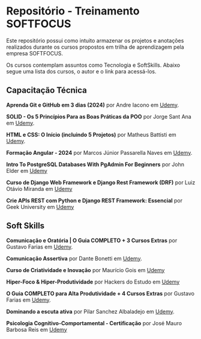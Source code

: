 # Repositório - Treinamento SOFTFOCUS

Este repositório possui como intuito armazenar os projetos e anotações realizados durante os cursos propostos em trilha de aprendizagem pela empresa SOFTFOCUS. 

Os cursos contemplam assuntos como Tecnologia e SoftSkills. Abaixo segue uma lista dos cursos, o autor e o link para acessá-los.

## Capacitação Técnica

**Aprenda Git e GitHub em 3 dias (2024)** por Andre Iacono em [Udemy](https://softfocus.udemy.com/course/aprenda-git-e-github/learn/).

**SOLID - Os 5 Princípios Para as Boas Práticas da POO** por Jorge Sant Ana em [Udemy](https://softfocus.udemy.com/course/solid-os-5-principios-para-as-boas-praticas-da-poo/learn).

**HTML e CSS: O Início (incluindo 5 Projetos)** por Matheus Battisti em [Udemy](https://softfocus.udemy.com/course/html-e-css-o-inicio/learn).

**Formação Angular - 2024** por Marcos Júnior Passarella Naves em [Udemy](https://softfocus.udemy.com/course/curso-de-angular-15-do-iniciante-ao-especialista/learn).

**Intro To PostgreSQL Databases With PgAdmin For Beginners** por John Elder em [Udemy](https://softfocus.udemy.com/course/intro-to-postgresql-databases-with-pgadmin/learn/)

**Curso de Django Web Framework e Django Rest Framework (DRF)** por Luiz Otávio Miranda em [Udemy](https://softfocus.udemy.com/course/curso-de-django-web-framework-com-python-html-e-css/learn/l)

**Crie APIs REST com Python e Django REST Framework: Essencial** por Geek University em [Udemy](https://softfocus.udemy.com/course/criando-apis-rest-com-django-rest-framework-essencial/learn/)


## Soft Skills

**Comunicação e Oratória | O Guia COMPLETO + 3 Cursos Extras** por Gustavo Farias em [Udemy](https://softfocus.udemy.com/course/comunicacao-oral-escrita-linguagem-corporal-completo/learn).

**Comunicação Assertiva** por Dante Bonetti em [Udemy](https://softfocus.udemy.com/course/comunicacao-assertiva/learn).

**Curso de Criatividade e Inovação** por Maurício Gois em [Udemy](https://softfocus.udemy.com/course/criatividade-e-inovacao/learn)

**Hiper-Foco & Hiper-Produtividade** por Hackers do Estudo em [Udemy](https://softfocus.udemy.com/course/focoeprodutividade/learn)

**O Guia COMPLETO para Alta Produtividade + 4 Cursos Extras** por Gustavo Farias em [Udemy](https://softfocus.udemy.com/course/guia-completo-alta-produtividade/learn).

**Dominando a escuta ativa** por Pilar Sanchez Albaladejo em [Udemy](https://softfocus.udemy.com/course/dominando-a-escuta-ativa/learn/).

**Psicologia Cognitivo-Comportamental - Certificação** por José Mauro Barbosa Reis em [Udemy](https://softfocus.udemy.com/course/psicologia-cognitivo-comportamental/learn)